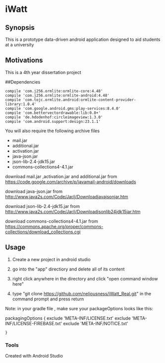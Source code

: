 # iWatt


## Synopsis 
This is a prototype data-driven android application designed to aid students at a university 


## Motivations
This is a 4th year dissertation project

##Dependencies

    
  
    compile 'com.j256.ormlite:ormlite-core:4.48'
    compile 'com.j256.ormlite:ormlite-android:4.48'
    compile 'com.tojc.ormlite.android:ormlite-content-provider-library:1.0.4'
    compile 'com.google.android.gms:play-services:8.4.0'
    compile 'com.bettervectordrawable:lib:0.8+'
    compile 'de.hdodenhof:circleimageview:1.3.0'
    compile 'com.android.support:design:23.1.1'


   You will also require the following archive files 
   - mail.jar
   - additional.jar
   - activation.jar
   - java-json.jar
   - json-lib-2.4-jdk15.jar
   - commons-collections4-4.1.jar

   download mail.jar ,activation.jar and additional.jar from https://code.google.com/archive/p/javamail-android/downloads

   download java-json.jar from http://www.java2s.com/Code/Jar/j/Downloadjavajsonjar.htm

   download json-lib-2.4-jdk15.jar from http://www.java2s.com/Code/Jar/j/Downloadjsonlib24jdk15jar.htm

   download commons-collections4-4.1.jar
   from https://commons.apache.org/proper/commons-collections/download_collections.cgi


## Usage

1. Create a new project in android studio 

2. go into the "app" directiory and delete all of its content

3. right click anywhere in the directory and click "open command window here"

4. type "git clone https://github.com/neliousness/iWatt_Real.git" in the command prompt and press return


Note: in your gradle file , make sure your packageOptions looks like this:

 packagingOptions {
        exclude 'META-INF/LICENSE.txt'
        exclude 'META-INF/LICENSE-FIREBASE.txt'
        exclude 'META-INF/NOTICE.txt'

    }



### Tools

Created with Android Studio
